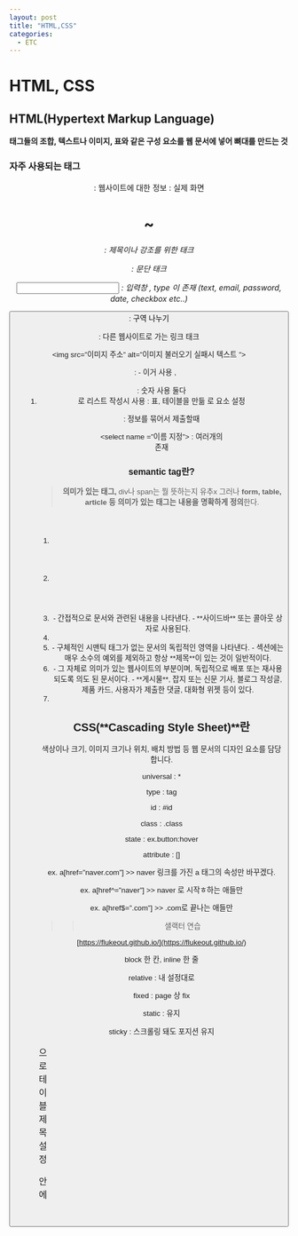 ```yaml
---
layout: post
title: "HTML,CSS"
categories:
  - ETC
---
```


# HTML, CSS

## HTML(Hypertext Markup Language)

**태그들의 조합, 텍스트나 이미지, 표와 같은 구성 요소를 웹 문서에 넣어 뼈대를 만드는 것**

### 자주 사용되는 태그

<header> : 웹사이트에 대한 정보

<body> : 실제 화면

<h1> ~ <h6>  : 제목이나 강조를 위한 태크

<p> : 문단 태크

<input> : 입력창 , type 이 존재 (text, email, password, date, checkbox etc..)

<button>

<div> : 구역 나누기

<a> : 다른 웹사이트로 가는 링크 태크

<img src=”이미지 주소” alt=”이미지 불러오기 실패시 텍스트 ”>

<ul> : - 이거 사용 , <ol> : 숫자 사용 둘다 <li>로 리스트 작성시 사용

<table summary=”설명”> : 표, 테이블을 만듦

<caption> 으로 테이블 제목 설정

안에 <tr><tb>로 요소 설정

<form> : 정보를 묶어서 제출할때

<select name =”이름 지정”> : 여러개의 <option value=”값지정”> 존재

### semantic tag란?

> **의미가 있는 태그,**
> div나 span는 뭘 뜻하는지 유추x
> 그러나 **form, table, article 등 의미가 있는 태그는 내용을 명확하게 정의**한다.

1. <header>
2. <nav>
3. <aside>
   - 간접적으로 문서와 관련된 내용을 나타낸다.
   - **사이드바** 또는 콜아웃 상자로 사용된다.
4. <main>
5. <section>
   - 구체적인 시맨틱 태그가 없는 문서의 독립적인 영역을 나타낸다.
   - 섹션에는 매우 소수의 예외를 제외하고 항상 **제목**이 있는 것이 일반적이다.
6. <article>
   - 그 자체로 의미가 있는 웹사이트의 부분이며, 독립적으로 배포 또는 재사용되도록 의도 된 문서이다.
   - **게시물**, 잡지 또는 신문 기사, 블로그 작성글, 제품 카드, 사용자가 제출한 댓글, 대화형 위젯 등이 있다.
7. <footer>

## CSS(**Cascading Style Sheet)**란

색상이나 크기, 이미지 크기나 위치, 배치 방법 등 웹 문서의 디자인 요소를 담당 합니다.

universal : \*

type : tag

id : #id

class : .class

state : ex.button:hover

attribute : []

ex. a[href=”naver.com”] >> naver 링크를 가진 a 태그의 속성만 바꾸겠다.

ex. a[href^=”naver”] >> naver 로 시작ㅎ하는 애들만

ex. a[href$=”.com”] >> .com로 끝나는 애들만

> > 샐랙터 연습

[https://flukeout.github.io/](https://flukeout.github.io/)

block 한 칸, inline 한 줄

relative : 내 설정대로

fixed : page 상 fix

static : 유지

sticky : 스크롤링 돼도 포지션 유지
